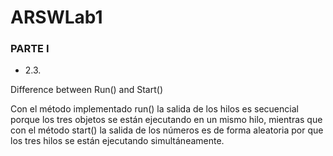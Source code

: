 # ARSWLab1

### PARTE I
* 2.3. 

Difference between Run() and Start()

Con el método implementado run() la salida de los hilos es secuencial porque los tres objetos se están ejecutando en un mismo hilo, mientras que con el método start() la salida de los números es de forma aleatoria por que los tres hilos se están ejecutando simultáneamente.

